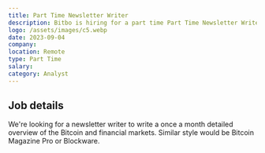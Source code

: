 ```yaml
---
title: Part Time Newsletter Writer
description: Bitbo is hiring for a part time Part Time Newsletter Writer since Feb 08, 2023. Apply today.
logo: /assets/images/c5.webp
date: 2023-09-04
company: 
location: Remote
type: Part Time
salary: 
category: Analyst
---
```


## Job details

We're looking for a newsletter writer to write a once a month detailed overview of the Bitcoin and financial markets. Similar style would be Bitcoin Magazine Pro or Blockware.
